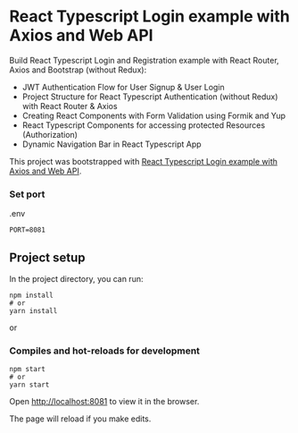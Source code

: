 # React Typescript Login example with Axios and Web API

Build React Typescript Login and Registration example with React Router, Axios and Bootstrap (without Redux):
- JWT Authentication Flow for User Signup & User Login
- Project Structure for React Typescript Authentication (without Redux) with React Router & Axios
- Creating React Components with Form Validation using Formik and Yup
- React Typescript Components for accessing protected Resources (Authorization)
- Dynamic Navigation Bar in React Typescript App

This project was bootstrapped with [React Typescript Login example with Axios and Web API](https://www.bezkoder.com/).

### Set port
.env
```
PORT=8081
```

## Project setup

In the project directory, you can run:

```
npm install
# or
yarn install
```

or

### Compiles and hot-reloads for development

```
npm start
# or
yarn start
```

Open [http://localhost:8081](http://localhost:8081) to view it in the browser.

The page will reload if you make edits.
